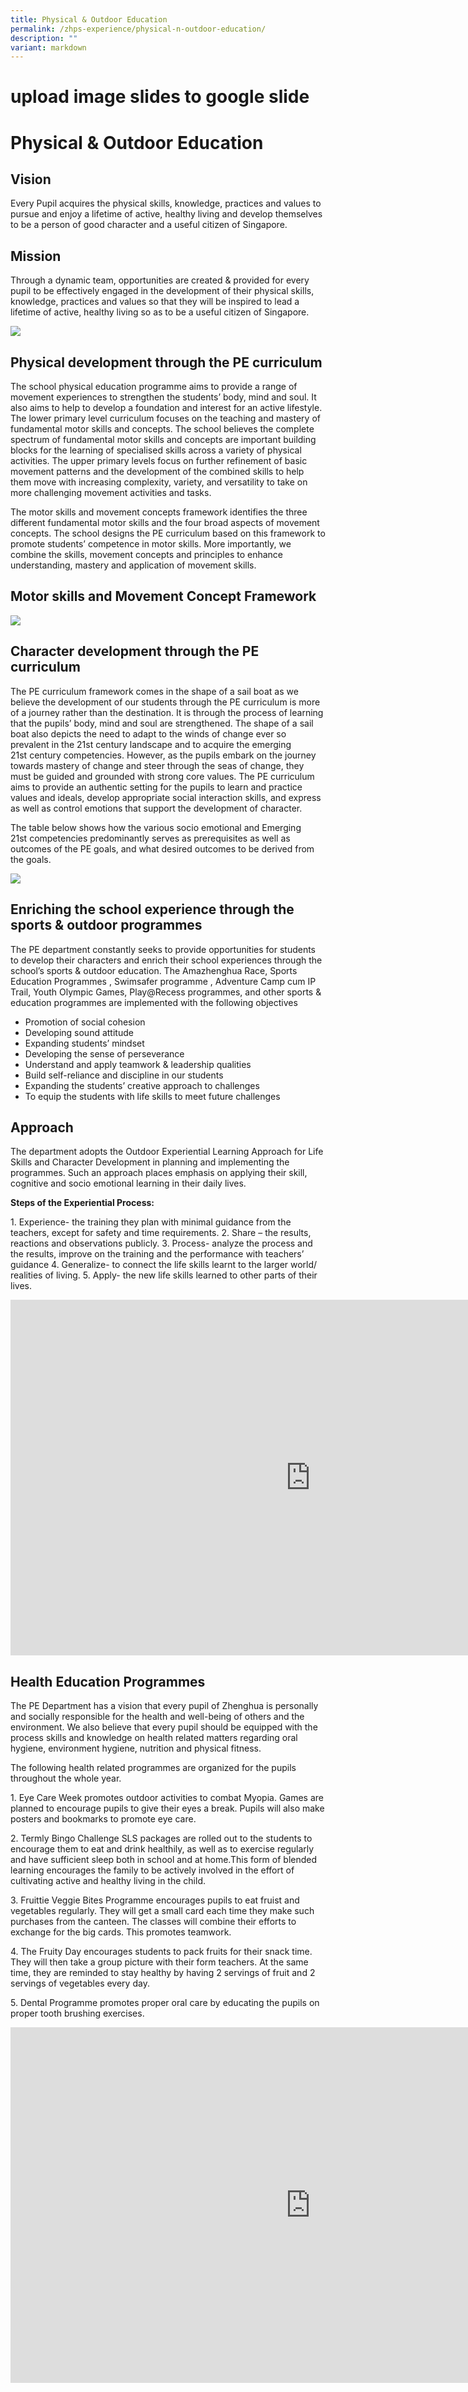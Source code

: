 ```yaml
---
title: Physical & Outdoor Education
permalink: /zhps-experience/physical-n-outdoor-education/
description: ""
variant: markdown
---
```

# upload image slides to google slide
# Physical &amp; Outdoor Education

## Vision

Every Pupil acquires the physical skills, knowledge, practices and values to pursue and enjoy a lifetime of active, healthy living and develop themselves to be a person of good character and a useful citizen of Singapore.  

## Mission

Through a dynamic team, opportunities are created &amp; provided for every pupil to be effectively engaged in the development of their physical skills, knowledge, practices and values so that they will be inspired to lead a lifetime of active, healthy living so as to be a useful citizen of Singapore.

![](/images/ZHPS%20Experience/Physical%20&amp;%20Outdoor%20Education/PE%20Aim%20Goals.jpg)


## Physical development through the PE curriculum

The school physical education programme aims to provide a range of movement experiences to strengthen the students’ body, mind and soul. It also aims to help to develop a foundation and interest for an active lifestyle. The lower primary level curriculum focuses on the teaching and mastery of fundamental motor skills and concepts. The school believes the complete spectrum of fundamental motor skills and concepts are important building blocks for the learning of specialised skills across a variety of physical activities. The upper primary levels focus on further refinement of basic movement patterns and the development of the combined skills to help them move with increasing complexity, variety, and versatility to take on more challenging movement activities and tasks.

  

The motor skills and movement concepts framework identifies the three different fundamental motor skills and the four broad aspects of movement concepts. The school designs the PE curriculum based on this framework to promote students’ competence in motor skills. More importantly, we combine the skills, movement concepts and principles to enhance understanding, mastery and application of movement skills.

## Motor skills and Movement Concept Framework

![](/images/ZHPS%20Experience/Physical%20&amp;%20Outdoor%20Education/Motor%20skills%20and%20Movement%20Concept%20Framework.jpg)

## Character development through the PE curriculum

The PE curriculum framework comes in the shape of a sail boat as we believe the development of our students through the PE curriculum is more of a journey rather than the destination. It is through the process of learning that the pupils’ body, mind and soul are strengthened. The shape of a sail boat also depicts the need to adapt to the winds of change ever so prevalent in the 21st&nbsp;century landscape and to acquire the emerging 21st&nbsp;century competencies. However, as the pupils embark on the journey towards mastery of change and steer through the seas of change, they must be guided and grounded with strong core values. The PE curriculum aims to provide an authentic setting for the pupils to learn and practice values and ideals, develop appropriate social interaction skills, and express as well as control emotions that support the development of character.

  

The table below shows how the various socio emotional and Emerging 21st&nbsp;competencies predominantly serves as prerequisites as well as outcomes of the PE goals, and what desired outcomes to be derived from the goals.


![](/images/ZHPS%20Experience/Physical%20&amp;%20Outdoor%20Education/Character%20development%20through%20the%20PE%20curriculum.jpg)


Enriching the school experience through the sports &amp; outdoor programmes
-----------------------------------------------------------------------

The PE department constantly seeks to provide opportunities for students to develop their characters and enrich their school experiences through the school’s sports &amp; outdoor education. The Amazhenghua Race, Sports Education Programmes , Swimsafer programme , Adventure Camp cum IP Trail, Youth Olympic Games, Play@Recess programmes, and other sports &amp; education programmes are implemented with the following objectives

  

*   Promotion of social cohesion
*   Developing sound attitude
*   Expanding students’ mindset
*   Developing the sense of perseverance
*   Understand and apply teamwork &amp; leadership qualities
*   Build self-reliance and discipline in our students
*   Expanding the students’ creative approach to challenges
*   To equip the students with life skills to meet future challenges

Approach
--------

The department adopts the Outdoor Experiential Learning Approach for Life Skills and Character Development in planning and implementing the programmes. Such an approach places emphasis on applying their skill, cognitive and socio emotional learning in their daily lives.

  

**Steps of the Experiential Process:**

1\.  Experience- the training they plan with minimal guidance from the teachers, except for safety and time requirements.
2\.  Share – the results, reactions and observations publicly.
3\.  Process- analyze the process and the results, improve on the training and the performance with teachers’ guidance
4\.  Generalize- to connect the life skills learnt to the larger world/ realities of living.
5\.  Apply- the new life skills learned to other parts of their lives.

<iframe allowfullscreen="true" height="569" width="960" frameborder="0" src="https://docs.google.com/presentation/d/e/2PACX-1vSR25LqNb0ui8Bcuzp-M30-wuhrRdClYlrkff8-S_4rvQFEE37HhjpwimP_WWVNGwGBiGtks5APA1gx/embed?start=false&amp;loop=false&amp;delayms=3000"></iframe>

## Health Education Programmes

The PE Department has a vision that every pupil of Zhenghua is personally and socially responsible for the health and well-being of others and the environment. We also believe that every pupil should be equipped with the process skills and knowledge on health related matters regarding oral hygiene, environment hygiene, nutrition and physical fitness.

  

The following health related programmes are organized for the pupils throughout the whole year.

1\.  Eye Care Week promotes outdoor activities to combat Myopia. Games are planned to encourage pupils to give their eyes a break. Pupils will also make posters and bookmarks to promote eye care.

2\.  Termly Bingo Challenge SLS packages are rolled out to the students to encourage them to eat and drink healthily, as well as to exercise regularly and have sufficient sleep both in school and at home.This form of blended learning encourages the family to be actively involved in the effort of cultivating active and healthy living in the child.

3\.  Fruittie Veggie Bites Programme encourages pupils to eat fruist and vegetables regularly. They will get a small card each time they make such purchases from the canteen. The classes will combine their efforts to exchange for the big cards. This promotes teamwork.

4\.  The Fruity Day encourages students to pack fruits for their snack time. They will then take a group picture with their form teachers. At the same time, they are reminded to stay healthy by having 2 servings of fruit and 2 servings of vegetables every day.

5\.  Dental Programme promotes proper oral care by educating the pupils on proper tooth brushing exercises.

<iframe allowfullscreen="true" height="569" width="960" frameborder="0" src="https://docs.google.com/presentation/d/e/2PACX-1vR60v20plWpMd4B7wlxYyx89QXmGkUK-8yLxRfvWf2K4FwNQAxuGw9C0dS4ZdHvDRzUDOwrQlIwSZl7/embed?start=false&amp;loop=false&amp;delayms=3000"></iframe>